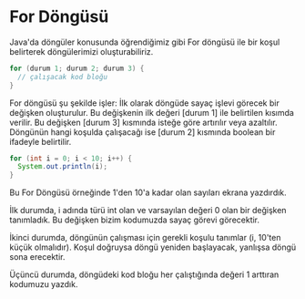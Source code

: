 # For Döngüsü

Java'da döngüler konusunda öğrendiğimiz gibi For döngüsü ile bir koşul belirterek döngülerimizi oluşturabiliriz.

```java
for (durum 1; durum 2; durum 3) {
  // çalışacak kod bloğu
}
```

For döngüsü şu şekilde işler: İlk olarak döngüde sayaç işlevi görecek bir değişken oluşturulur. Bu değişkenin ilk değeri [durum 1] ile belirtilen kısımda verilir. Bu değişken [durum 3] kısmında isteğe göre artırılır veya azaltılır. Döngünün hangi koşulda çalışacağı ise [durum 2] kısmında boolean bir ifadeyle belirtilir.

```java
for (int i = 0; i < 10; i++) {
  System.out.println(i);
}
```

Bu For Döngüsü örneğinde 1'den 10'a kadar olan sayıları ekrana yazdırdık.

İlk durumda, i adında türü int olan ve varsayılan değeri 0 olan bir değişken tanımladık. Bu değişken bizim kodumuzda sayaç görevi görecektir.

İkinci durumda, döngünün çalışması için gerekli koşulu tanımlar (i, 10'ten küçük olmalıdır). Koşul doğruysa döngü yeniden başlayacak, yanlışsa döngü sona erecektir.

Üçüncü durumda, döngüdeki kod bloğu her çalıştığında değeri 1 arttıran kodumuzu yazdık.